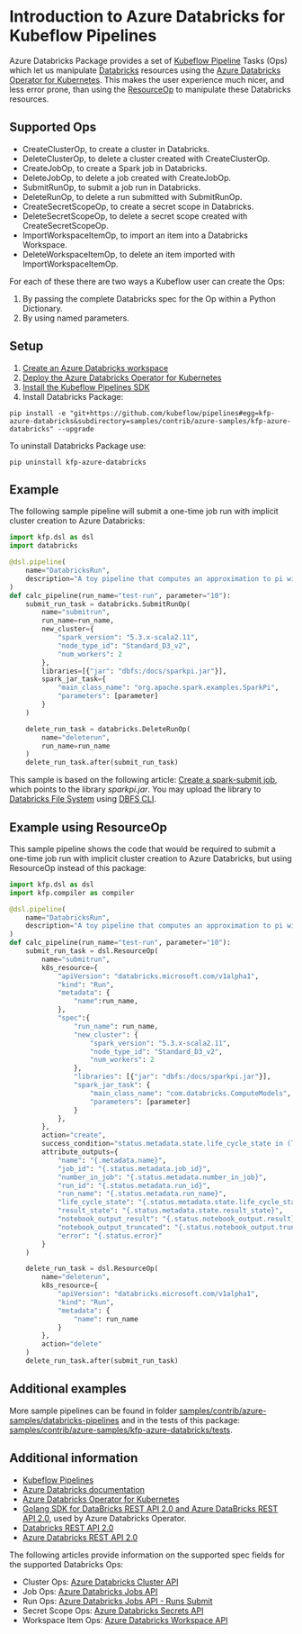 # Introduction to Azure Databricks for Kubeflow Pipelines

Azure Databricks Package provides a set of [Kubeflow Pipeline](https://www.kubeflow.org/docs/pipelines/) 
Tasks (Ops) which let us manipulate [Databricks](https://azure.microsoft.com/services/databricks/) 
resources using the [Azure Databricks Operator for Kubernetes](
https://github.com/microsoft/azure-databricks-operator). This makes the user experience much nicer,
and less error prone, than using the [ResourceOp](
https://www.kubeflow.org/docs/pipelines/sdk/manipulate-resources/#resourceop) to manipulate
these Databricks resources.

## Supported Ops

- CreateClusterOp, to create a cluster in Databricks.
- DeleteClusterOp, to delete a cluster created with CreateClusterOp.
- CreateJobOp, to create a Spark job in Databricks.
- DeleteJobOp, to delete a job created with CreateJobOp.
- SubmitRunOp, to submit a job run in Databricks.
- DeleteRunOp, to delete a run submitted with SubmitRunOp.
- CreateSecretScopeOp, to create a secret scope in Databricks.
- DeleteSecretScopeOp, to delete a secret scope created with CreateSecretScopeOp.
- ImportWorkspaceItemOp, to import an item into a Databricks Workspace.
- DeleteWorkspaceItemOp, to delete an item imported with ImportWorkspaceItemOp.

For each of these there are two ways a Kubeflow user can create the Ops:
1) By passing the complete Databricks spec for the Op within a Python Dictionary.
2) By using named parameters.

## Setup

1) [Create an Azure Databricks workspace](
    https://docs.microsoft.com/en-us/azure/databricks/getting-started/try-databricks?toc=https%3A%2F%2Fdocs.microsoft.com%2Fen-us%2Fazure%2Fazure-databricks%2FTOC.json&bc=https%3A%2F%2Fdocs.microsoft.com%2Fen-us%2Fazure%2Fbread%2Ftoc.json#--step-2-create-an-azure-databricks-workspace)
2) [Deploy the Azure Databricks Operator for Kubernetes](
    https://github.com/microsoft/azure-databricks-operator/blob/master/docs/deploy.md)
3) [Install the Kubeflow Pipelines SDK](https://www.kubeflow.org/docs/pipelines/sdk/install-sdk/)
4) Install Databricks Package:
```
pip install -e "git+https://github.com/kubeflow/pipelines#egg=kfp-azure-databricks&subdirectory=samples/contrib/azure-samples/kfp-azure-databricks" --upgrade
```
To uninstall Databricks Package use:
```
pip uninstall kfp-azure-databricks
```

## Example

The following sample pipeline will submit a one-time job run with implicit cluster creation to Azure 
Databricks:

```python
import kfp.dsl as dsl
import databricks

@dsl.pipeline(
    name="DatabricksRun",
    description="A toy pipeline that computes an approximation to pi with Databricks."
)
def calc_pipeline(run_name="test-run", parameter="10"):
    submit_run_task = databricks.SubmitRunOp(
        name="submitrun",
        run_name=run_name,
        new_cluster={
            "spark_version": "5.3.x-scala2.11",
            "node_type_id": "Standard_D3_v2",
            "num_workers": 2
        },
        libraries=[{"jar": "dbfs:/docs/sparkpi.jar"}],
        spark_jar_task={
            "main_class_name": "org.apache.spark.examples.SparkPi",
            "parameters": [parameter]
        }
    )

    delete_run_task = databricks.DeleteRunOp(
        name="deleterun",
        run_name=run_name
    )
    delete_run_task.after(submit_run_task)    
```

This sample is based on the following article: [Create a spark-submit job](
https://docs.databricks.com/dev-tools/api/latest/examples.html#create-and-run-a-jar-job), which 
points to the library *sparkpi.jar*. You may upload the library to [Databricks 
File System](https://docs.microsoft.com/en-us/azure/databricks/data/databricks-file-system) using 
[DBFS CLI](https://docs.microsoft.com/en-us/azure/databricks/dev-tools/databricks-cli#dbfs-cli).

## Example using ResourceOp

This sample pipeline shows the code that would be required to submit a one-time job run with 
implicit cluster creation to Azure Databricks, but using ResourceOp instead of this package:

```python
import kfp.dsl as dsl
import kfp.compiler as compiler

@dsl.pipeline(
    name="DatabricksRun",
    description="A toy pipeline that computes an approximation to pi with Databricks."
)
def calc_pipeline(run_name="test-run", parameter="10"):
    submit_run_task = dsl.ResourceOp(
        name="submitrun",
        k8s_resource={
            "apiVersion": "databricks.microsoft.com/v1alpha1",
            "kind": "Run",
            "metadata": {
                "name":run_name,
            },
            "spec":{
                "run_name": run_name,
                "new_cluster": {
                    "spark_version": "5.3.x-scala2.11",
                    "node_type_id": "Standard_D3_v2",
                    "num_workers": 2
                },
                "libraries": [{"jar": "dbfs:/docs/sparkpi.jar"}],
                "spark_jar_task": {
                    "main_class_name": "com.databricks.ComputeModels",
                    "parameters": [parameter]
                }
            },
        },
        action="create",
        success_condition="status.metadata.state.life_cycle_state in (TERMINATED, SKIPPED, INTERNAL_ERROR)",
        attribute_outputs={
            "name": "{.metadata.name}",
            "job_id": "{.status.metadata.job_id}",
            "number_in_job": "{.status.metadata.number_in_job}",
            "run_id": "{.status.metadata.run_id}",
            "run_name": "{.status.metadata.run_name}",
            "life_cycle_state": "{.status.metadata.state.life_cycle_state}",
            "result_state": "{.status.metadata.state.result_state}",
            "notebook_output_result": "{.status.notebook_output.result}",
            "notebook_output_truncated": "{.status.notebook_output.truncated}",
            "error": "{.status.error}"
        }
    )

    delete_run_task = dsl.ResourceOp(
        name="deleterun",
        k8s_resource={
            "apiVersion": "databricks.microsoft.com/v1alpha1",
            "kind": "Run",
            "metadata": {
                "name": run_name
            }
        },
        action="delete"
    )
    delete_run_task.after(submit_run_task)
```

## Additional examples

More sample pipelines can be found in folder 
[samples/contrib/azure-samples/databricks-pipelines](../databricks-pipelines/) and in the tests of 
this package: [samples/contrib/azure-samples/kfp-azure-databricks/tests](./tests/).

## Additional information
- [Kubeflow Pipelines](https://www.kubeflow.org/docs/pipelines/) 
- [Azure Databricks documentation](https://docs.microsoft.com/azure/azure-databricks/) 
- [Azure Databricks Operator for Kubernetes](https://github.com/microsoft/azure-databricks-operator)
- [Golang SDK for DataBricks REST API 2.0 and Azure DataBricks REST API 2.0](
    https://github.com/xinsnake/databricks-sdk-golang), used by Azure Databricks Operator.
- [Databricks REST API 2.0](https://docs.databricks.com/dev-tools/api/latest/index.html)
- [Azure Databricks REST API 2.0](
    https://docs.microsoft.com/en-us/azure/databricks/dev-tools/api/latest/)

The following articles provide information on the supported spec fields for the supported Databricks
Ops:  
- Cluster Ops: [Azure Databricks Cluster API](
    https://docs.microsoft.com/en-us/azure/databricks/dev-tools/api/latest/clusters)
- Job Ops: [Azure Databricks Jobs API](
    https://docs.microsoft.com/en-us/azure/databricks/dev-tools/api/latest/jobs)
- Run Ops: [Azure Databricks Jobs API - Runs Submit](
    https://docs.microsoft.com/en-us/azure/databricks/dev-tools/api/latest/jobs#--runs-submit)
- Secret Scope Ops: [Azure Databricks Secrets API](
    https://docs.microsoft.com/en-us/azure/databricks/dev-tools/api/latest/secrets)
- Workspace Item Ops: [Azure Databricks Workspace API](
    https://docs.microsoft.com/en-us/azure/databricks/dev-tools/api/latest/workspace)
